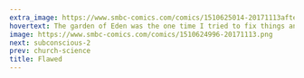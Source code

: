 ```yaml
---
extra_image: https://www.smbc-comics.com/comics/1510625014-20171113after.png
hovertext: The garden of Eden was the one time I tried to fix things and that went JUST GREAT.
image: https://www.smbc-comics.com/comics/1510624996-20171113.png
next: subconscious-2
prev: church-science
title: Flawed
---
```

